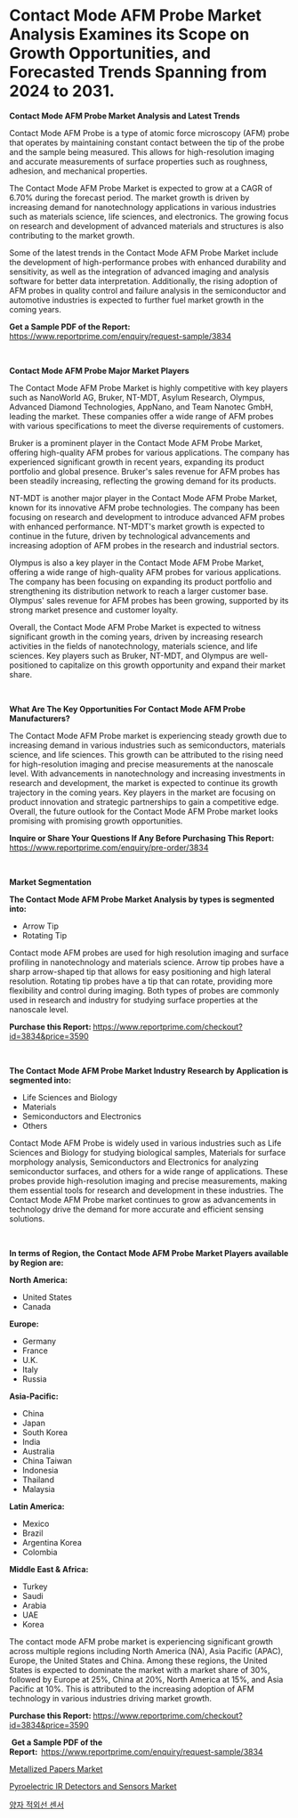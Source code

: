 <p><h1>Contact Mode AFM Probe Market Analysis Examines its Scope on Growth Opportunities, and Forecasted Trends Spanning from 2024 to 2031.</h1></p><p><strong>Contact Mode AFM Probe Market Analysis and Latest Trends</strong></p>
<p><p>Contact Mode AFM Probe is a type of atomic force microscopy (AFM) probe that operates by maintaining constant contact between the tip of the probe and the sample being measured. This allows for high-resolution imaging and accurate measurements of surface properties such as roughness, adhesion, and mechanical properties.</p><p>The Contact Mode AFM Probe Market is expected to grow at a CAGR of 6.70% during the forecast period. The market growth is driven by increasing demand for nanotechnology applications in various industries such as materials science, life sciences, and electronics. The growing focus on research and development of advanced materials and structures is also contributing to the market growth.</p><p>Some of the latest trends in the Contact Mode AFM Probe Market include the development of high-performance probes with enhanced durability and sensitivity, as well as the integration of advanced imaging and analysis software for better data interpretation. Additionally, the rising adoption of AFM probes in quality control and failure analysis in the semiconductor and automotive industries is expected to further fuel market growth in the coming years.</p></p>
<p><strong>Get a Sample PDF of the Report:&nbsp;</strong> <a href="https://www.reportprime.com/enquiry/request-sample/3834">https://www.reportprime.com/enquiry/request-sample/3834</a></p>
<p>&nbsp;</p>
<p><strong>Contact Mode AFM Probe Major Market Players</strong></p>
<p><p>The Contact Mode AFM Probe Market is highly competitive with key players such as NanoWorld AG, Bruker, NT-MDT, Asylum Research, Olympus, Advanced Diamond Technologies, AppNano, and Team Nanotec GmbH, leading the market. These companies offer a wide range of AFM probes with various specifications to meet the diverse requirements of customers.</p><p>Bruker is a prominent player in the Contact Mode AFM Probe Market, offering high-quality AFM probes for various applications. The company has experienced significant growth in recent years, expanding its product portfolio and global presence. Bruker's sales revenue for AFM probes has been steadily increasing, reflecting the growing demand for its products.</p><p>NT-MDT is another major player in the Contact Mode AFM Probe Market, known for its innovative AFM probe technologies. The company has been focusing on research and development to introduce advanced AFM probes with enhanced performance. NT-MDT's market growth is expected to continue in the future, driven by technological advancements and increasing adoption of AFM probes in the research and industrial sectors.</p><p>Olympus is also a key player in the Contact Mode AFM Probe Market, offering a wide range of high-quality AFM probes for various applications. The company has been focusing on expanding its product portfolio and strengthening its distribution network to reach a larger customer base. Olympus' sales revenue for AFM probes has been growing, supported by its strong market presence and customer loyalty.</p><p>Overall, the Contact Mode AFM Probe Market is expected to witness significant growth in the coming years, driven by increasing research activities in the fields of nanotechnology, materials science, and life sciences. Key players such as Bruker, NT-MDT, and Olympus are well-positioned to capitalize on this growth opportunity and expand their market share.</p></p>
<p>&nbsp;</p>
<p><strong>What Are The Key Opportunities For Contact Mode AFM Probe Manufacturers?</strong></p>
<p><p>The Contact Mode AFM Probe market is experiencing steady growth due to increasing demand in various industries such as semiconductors, materials science, and life sciences. This growth can be attributed to the rising need for high-resolution imaging and precise measurements at the nanoscale level. With advancements in nanotechnology and increasing investments in research and development, the market is expected to continue its growth trajectory in the coming years. Key players in the market are focusing on product innovation and strategic partnerships to gain a competitive edge. Overall, the future outlook for the Contact Mode AFM Probe market looks promising with promising growth opportunities.</p></p>
<p><strong>Inquire or Share Your Questions If Any Before Purchasing This Report:</strong> <a href="https://www.reportprime.com/enquiry/pre-order/3834">https://www.reportprime.com/enquiry/pre-order/3834</a></p>
<p>&nbsp;</p>
<p><strong>Market Segmentation</strong></p>
<p><strong>The Contact Mode AFM Probe Market Analysis by types is segmented into:</strong></p>
<p><ul><li>Arrow Tip</li><li>Rotating Tip</li></ul></p>
<p><p>Contact mode AFM probes are used for high resolution imaging and surface profiling in nanotechnology and materials science. Arrow tip probes have a sharp arrow-shaped tip that allows for easy positioning and high lateral resolution. Rotating tip probes have a tip that can rotate, providing more flexibility and control during imaging. Both types of probes are commonly used in research and industry for studying surface properties at the nanoscale level.</p></p>
<p><strong>Purchase this Report:&nbsp;</strong><a href="https://www.reportprime.com/checkout?id=3834&price=3590">https://www.reportprime.com/checkout?id=3834&price=3590</a></p>
<p>&nbsp;</p>
<p><strong>The Contact Mode AFM Probe Market Industry Research by Application is segmented into:</strong></p>
<p><ul><li>Life Sciences and Biology</li><li>Materials</li><li>Semiconductors and Electronics</li><li>Others</li></ul></p>
<p><p>Contact Mode AFM Probe is widely used in various industries such as Life Sciences and Biology for studying biological samples, Materials for surface morphology analysis, Semiconductors and Electronics for analyzing semiconductor surfaces, and others for a wide range of applications. These probes provide high-resolution imaging and precise measurements, making them essential tools for research and development in these industries. The Contact Mode AFM Probe market continues to grow as advancements in technology drive the demand for more accurate and efficient sensing solutions.</p></p>
<p>&nbsp;</p>
<p><strong>In terms of Region, the Contact Mode AFM Probe Market Players available by Region are:</strong></p>
<p>
    <p> <strong> North America: </strong>
        <ul>
            <li>United States</li>
            <li>Canada</li>
        </ul>
        </p> 
    <p> <strong> Europe: </strong>
        <ul>
            <li>Germany</li>
            <li>France</li>
            <li>U.K.</li>
            <li>Italy</li>
            <li>Russia</li>
        </ul>
        </p> 
    <p> <strong> Asia-Pacific: </strong>
        <ul>
            <li>China</li>
            <li>Japan</li>
            <li>South Korea</li>
            <li>India</li>
            <li>Australia</li>
            <li>China Taiwan</li>
            <li>Indonesia</li>
            <li>Thailand</li>
            <li>Malaysia</li>
        </ul>
        </p> 
    <p> <strong> Latin America: </strong>
        <ul>
            <li>Mexico</li>
            <li>Brazil</li>
            <li>Argentina Korea</li>
            <li>Colombia</li>
        </ul>
        </p> 
    <p> <strong> Middle East & Africa: </strong>
        <ul>
            <li>Turkey</li>
            <li>Saudi</li>
            <li>Arabia</li>
            <li>UAE</li>
            <li>Korea</li>
        </ul>
    </p>
    </p>
<p><p>The contact mode AFM probe market is experiencing significant growth across multiple regions including North America (NA), Asia Pacific (APAC), Europe, the United States and China. Among these regions, the United States is expected to dominate the market with a market share of 30%, followed by Europe at 25%, China at 20%, North America at 15%, and Asia Pacific at 10%. This is attributed to the increasing adoption of AFM technology in various industries driving market growth.</p></p>
<p><strong>Purchase this Report: </strong><a href="https://www.reportprime.com/checkout?id=3834&price=3590">https://www.reportprime.com/checkout?id=3834&price=3590</a></p>
<p>&nbsp;<strong>Get a Sample PDF of the Report:&nbsp;&nbsp;</strong><a href="https://www.reportprime.com/enquiry/request-sample/3834">https://www.reportprime.com/enquiry/request-sample/3834</a></p>
<p><strong></strong></p>
<p><p><a href="https://crocus-run-b5a.notion.site/Metallized-Papers-Market-Research-Report-Reveals-The-Latest-Trends-And-Opportunities-of-this-Market--bc02d4a0a219418ba15d8f3ec692c684">Metallized Papers Market</a></p><p><a href="https://github.com/santosh758595/Market-Research-Report-List-4/blob/main/pyroelectric-ir-detectors-and-sensors-market.md">Pyroelectric IR Detectors and Sensors Market</a></p><p><a href="https://medium.com/@porterhntz2023/%EC%96%91%EC%9E%90%EC%A0%81-%EC%A0%81%EC%99%B8%EC%84%A0-%EC%84%BC%EC%84%9C-%EC%8B%9C%EC%9E%A5%EC%9D%80-%EC%8B%9C%EC%9E%A5-%EC%A0%90%EC%9C%A0%EC%9C%A8-%EA%B7%9C%EB%AA%A8-%EB%B0%8F-2031%EB%85%84%EA%B9%8C%EC%A7%80-%EC%98%88%EC%83%81%EB%90%98%EB%8A%94-%EC%98%88%EC%B8%A1%EC%97%90-%EC%B4%88%EC%A0%90%EC%9D%84-%EB%A7%9E%EC%B6%94%EA%B3%A0-%EC%9E%88%EC%8A%B5%EB%8B%88%EB%8B%A4-4c1a5059c008">양자 적외선 센서</a></p></p>